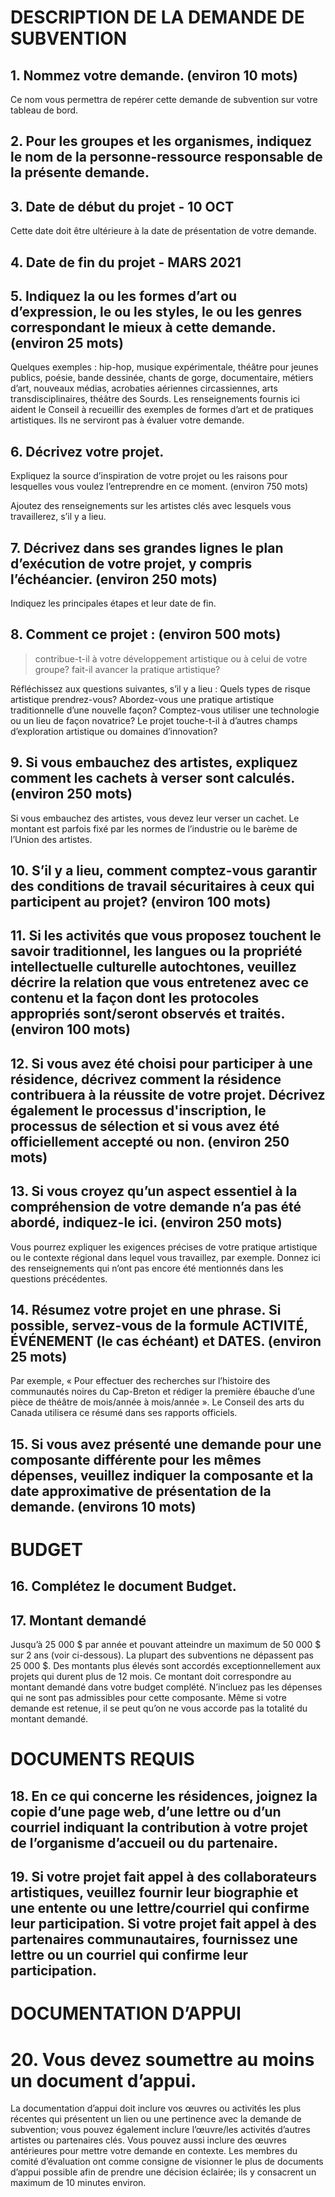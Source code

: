 # DESCRIPTION DE LA DEMANDE DE SUBVENTION

## 1. Nommez votre demande. (environ 10 mots)
Ce nom vous permettra de repérer cette demande de subvention sur votre tableau de bord.

## 2. Pour les groupes et les organismes, indiquez le nom de la personne-ressource responsable de la présente demande.

## 3. Date de début du projet - 10 OCT
Cette date doit être ultérieure à la date de présentation de votre demande.

## 4. Date de fin du projet - MARS 2021

## 5. Indiquez la ou les formes d’art ou d’expression, le ou les styles, le ou les genres correspondant le mieux à cette demande. (environ 25 mots)
Quelques exemples : hip-hop, musique expérimentale, théâtre pour jeunes publics, poésie, bande dessinée, chants de gorge, documentaire, métiers d’art, nouveaux médias, acrobaties aériennes circassiennes, arts transdisciplinaires, théâtre des Sourds.
Les renseignements fournis ici aident le Conseil à recueillir des exemples de formes d’art et de pratiques artistiques. Ils ne serviront pas à évaluer votre demande.

## 6. Décrivez votre projet. 
Expliquez la source d’inspiration de votre projet ou les raisons pour lesquelles vous voulez l’entreprendre en ce moment. (environ 750 mots) 

Ajoutez des renseignements sur les artistes clés avec lesquels vous travaillerez, s’il y a lieu.

## 7. Décrivez dans ses grandes lignes le plan d’exécution de votre projet, y compris l’échéancier. (environ 250 mots) 
Indiquez les principales étapes et leur date de fin.

## 8. Comment ce projet : (environ 500 mots) 
> contribue-t-il à votre développement artistique ou à celui de votre groupe?
> fait-il avancer la pratique artistique?

Réfléchissez aux questions suivantes, s’il y a lieu : Quels types de risque artistique prendrez-vous? Abordez-vous une pratique artistique traditionnelle d’une nouvelle façon? Comptez-vous utiliser une technologie ou un lieu de façon novatrice?  Le projet touche-t-il à d’autres champs d’exploration artistique ou domaines d’innovation?

## 9. Si vous embauchez des artistes, expliquez comment les cachets à verser sont calculés. (environ 250 mots)
Si vous embauchez des artistes, vous devez leur verser un cachet. Le montant est parfois fixé par les normes de l’industrie ou le barème de l’Union des artistes.

## 10. S’il y a lieu, comment comptez-vous garantir des conditions de travail sécuritaires à ceux qui participent au projet? (environ 100 mots)

## 11. Si les activités que vous proposez touchent le savoir traditionnel, les langues ou la propriété intellectuelle culturelle autochtones, veuillez décrire la relation que vous entretenez avec ce contenu et la façon dont les protocoles appropriés sont/seront observés et traités. (environ 100 mots)

## 12. Si vous avez été choisi pour participer à une résidence, décrivez comment la résidence contribuera à la réussite de votre projet. Décrivez également le processus d'inscription, le processus de sélection et si vous avez été officiellement accepté ou non. (environ 250 mots)

## 13. Si vous croyez qu’un aspect essentiel à la compréhension de votre demande n’a pas été abordé, indiquez-le ici. (environ 250 mots)

Vous pourrez expliquer les exigences précises de votre pratique artistique ou le contexte régional dans lequel vous travaillez, par exemple.
Donnez ici des renseignements qui n’ont pas encore été mentionnés dans les questions précédentes.

## 14. Résumez votre projet en une phrase. Si possible, servez-vous de la formule ACTIVITÉ, ÉVÉNEMENT (le cas échéant) et DATES. (environ 25 mots) 

Par exemple, « Pour effectuer des recherches sur l’histoire des communautés noires du Cap-Breton et rédiger la première ébauche d’une pièce de théâtre de mois/année à mois/année ».
Le Conseil des arts du Canada utilisera ce résumé dans ses rapports officiels.

## 15. Si vous avez présenté une demande pour une composante différente pour les mêmes dépenses, veuillez indiquer la composante et la date approximative de présentation de la demande. (environs 10 mots)

# BUDGET

## 16. Complétez le document Budget. 

## 17. Montant demandé 
Jusqu’à 25 000 $ par année et pouvant atteindre un maximum de 50 000 $ sur 2 ans (voir ci-dessous).
La plupart des subventions ne dépassent pas 25 000 $. Des montants plus élevés sont accordés exceptionnellement aux projets qui durent plus de 12 mois.
Ce montant doit correspondre au montant demandé dans votre budget complété. N’incluez pas les dépenses qui ne sont pas admissibles pour cette composante.
Même si votre demande est retenue, il se peut qu’on ne vous accorde pas la totalité du montant demandé.

# DOCUMENTS REQUIS

## 18. En ce qui concerne les résidences, joignez la copie d’une page web, d’une lettre ou d’un courriel indiquant la contribution à votre projet de l’organisme d’accueil ou du partenaire.

## 19. Si votre projet fait appel à des collaborateurs artistiques, veuillez fournir leur biographie et une entente ou une lettre/courriel qui confirme leur participation. Si votre projet fait appel à des partenaires communautaires, fournissez une lettre ou un courriel qui confirme leur participation.

# DOCUMENTATION D’APPUI

# 20. Vous devez soumettre au moins un document d’appui. 
La documentation d’appui doit inclure vos œuvres ou activités les plus récentes qui présentent un lien ou une pertinence avec la demande de subvention; vous pouvez également inclure l’œuvre/les activités d’autres artistes ou partenaires clés. Vous pouvez aussi inclure des œuvres antérieures pour mettre votre demande en contexte.
Les membres du comité d’évaluation ont comme consigne de visionner le plus de documents d’appui possible afin de prendre une décision éclairée; ils y consacrent un maximum de 10 minutes environ.